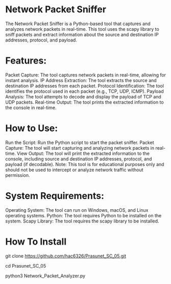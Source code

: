 # Network Packet Sniffer
The Network Packet Sniffer is a Python-based tool that captures and analyzes network packets in real-time. This tool uses the scapy library to sniff packets and extract information about the source and destination IP addresses, protocol, and payload.

# Features:

Packet Capture: The tool captures network packets in real-time, allowing for instant analysis.
IP Address Extraction: The tool extracts the source and destination IP addresses from each packet.
Protocol Identification: The tool identifies the protocol used in each packet (e.g., TCP, UDP, ICMP).
Payload Analysis: The tool attempts to decode and display the payload of TCP and UDP packets.
Real-time Output: The tool prints the extracted information to the console in real-time.

# How to Use:

Run the Script: Run the Python script to start the packet sniffer.
Packet Capture: The tool will start capturing and analyzing network packets in real-time.
View Output: The tool will print the extracted information to the console, including source and destination IP addresses, protocol, and payload (if decodable).
Note: This tool is for educational purposes only and should not be used to intercept or analyze network traffic without permission.

# System Requirements:

Operating System: The tool can run on Windows, macOS, and Linux operating systems.
Python: The tool requires Python to be installed on the system.
Scapy Library: The tool requires the scapy library to be installed.

# How To Install

git clone https://github.com/hac6326/Prasunet_SC_05.git

cd Prasunet_SC_05

python3 Network_Packet_Analyzer.py
